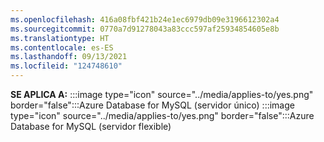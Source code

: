 ```yaml
---
ms.openlocfilehash: 416a08fbf421b24e1ec6979db09e3196612302a4
ms.sourcegitcommit: 0770a7d91278043a83ccc597af25934854605e8b
ms.translationtype: HT
ms.contentlocale: es-ES
ms.lasthandoff: 09/13/2021
ms.locfileid: "124748610"
---
```

**SE APLICA A:** :::image type="icon" source="../media/applies-to/yes.png" border="false":::Azure Database for MySQL (servidor único) :::image type="icon" source="../media/applies-to/yes.png" border="false":::Azure Database for MySQL (servidor flexible)  